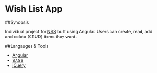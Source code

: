 Wish List App
=========

##Synopsis

Individual project for [NSS](www.nashvillesoftwareschool.com) built using Angular. Users can create, read, add and delete (CRUD) items they want. 

##Langauges & Tools
- [Angular](https://angularjs.org/)
- [SASS](http://sass-lang.com/)
- [jQuery](https://jquery.com/)
